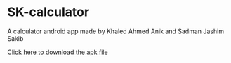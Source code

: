 # SK-calculator
A calculator android app made by Khaled Ahmed Anik and Sadman Jashim Sakib

[Click here to download the apk file](SK%20Calculator.apk)
